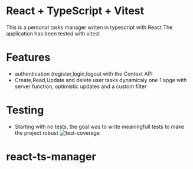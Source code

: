 # React + TypeScript + Vitest

This is a personal tasks manager writen in typescript with React
The application has been tested with vitest

# Features 
- authentication (register,login,logout with the Context API
- Create,Read,Update and delete user tasks dynamicaly one 1 apge with server function, optimistic updates and a custom filter

# Testing
 - Starting with no tests, the goal was to write meaningfull tests to make the project robust
![test-coverage](https://github.com/user-attachments/assets/7c28997d-88ed-4ecc-bef4-6ffe658b8382)



# react-ts-manager
